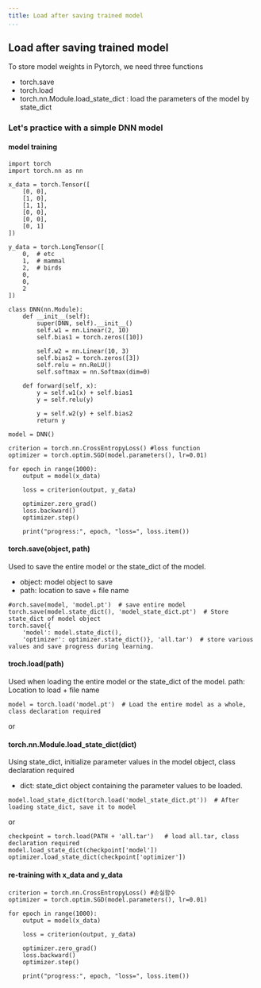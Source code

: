 ```yaml
---
title: Load after saving trained model
...
```


## Load after saving trained model
To store model weights in Pytorch, we need three functions
* torch.save
* torch.load
* torch.nn.Module.load_state_dict : load the parameters of the model by state_dict

### Let's practice with a simple DNN model
#### model training
```
import torch
import torch.nn as nn

x_data = torch.Tensor([
    [0, 0],
    [1, 0],
    [1, 1],
    [0, 0],
    [0, 0],
    [0, 1]
])

y_data = torch.LongTensor([
    0,  # etc
    1,  # mammal
    2,  # birds
    0,
    0,
    2
])

class DNN(nn.Module):
    def __init__(self):
        super(DNN, self).__init__()
        self.w1 = nn.Linear(2, 10)
        self.bias1 = torch.zeros([10])

        self.w2 = nn.Linear(10, 3)
        self.bias2 = torch.zeros([3])
        self.relu = nn.ReLU()
        self.softmax = nn.Softmax(dim=0)

    def forward(self, x):
        y = self.w1(x) + self.bias1
        y = self.relu(y)

        y = self.w2(y) + self.bias2
        return y

model = DNN()

criterion = torch.nn.CrossEntropyLoss() #loss function
optimizer = torch.optim.SGD(model.parameters(), lr=0.01)

for epoch in range(1000):
    output = model(x_data)

    loss = criterion(output, y_data)

    optimizer.zero_grad()
    loss.backward()
    optimizer.step()

    print("progress:", epoch, "loss=", loss.item())
```
#### torch.save(object, path)
Used to save the entire model or the state_dict of the model.
* object: model object to save
* path: location to save + file name
```
#orch.save(model, 'model.pt')  # save entire model
torch.save(model.state_dict(), 'model_state_dict.pt')  # Store state_dict of model object
torch.save({
    'model': model.state_dict(),
    'optimizer': optimizer.state_dict()}, 'all.tar')  # store various values and save progress during learning.
```
#### troch.load(path)
Used when loading the entire model or the state_dict of the model.
path: Location to load + file name

```
model = torch.load('model.pt')  # Load the entire model as a whole, class declaration required
```
or
#### torch.nn.Module.load_state_dict(dict)
Using state_dict, initialize parameter values in the model object, class declaration required
* dict: state_dict object containing the parameter values to be loaded.
```
model.load_state_dict(torch.load('model_state_dict.pt'))  # After loading state_dict, save it to model
```
or
```
checkpoint = torch.load(PATH + 'all.tar')   # load all.tar, class declaration required
model.load_state_dict(checkpoint['model'])
optimizer.load_state_dict(checkpoint['optimizer'])
```
#### re-training with x_data and y_data
```
criterion = torch.nn.CrossEntropyLoss() #손실함수
optimizer = torch.optim.SGD(model.parameters(), lr=0.01)

for epoch in range(1000):
    output = model(x_data)

    loss = criterion(output, y_data)

    optimizer.zero_grad()
    loss.backward()
    optimizer.step()

    print("progress:", epoch, "loss=", loss.item())
```
